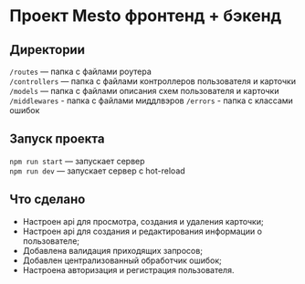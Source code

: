 # Проект Mesto фронтенд + бэкенд

## Директории

`/routes` — папка с файлами роутера  
`/controllers` — папка с файлами контроллеров пользователя и карточки   
`/models` — папка с файлами описания схем пользователя и карточки  
`/middlewares` - папка с файлами миддлвэров
`/errors` - папка с классами ошибок

## Запуск проекта

`npm run start` — запускает сервер   
`npm run dev` — запускает сервер с hot-reload

## Что сделано
* Настроен api для просмотра, создания и удаления карточки;
* Настроен api для создания и редактирования информации о пользователе;
* Добавлена валидация приходящих запросов;
* Добавлен централизованный обработчик ошибок;
* Настроена авторизация и регистрация пользователя.
